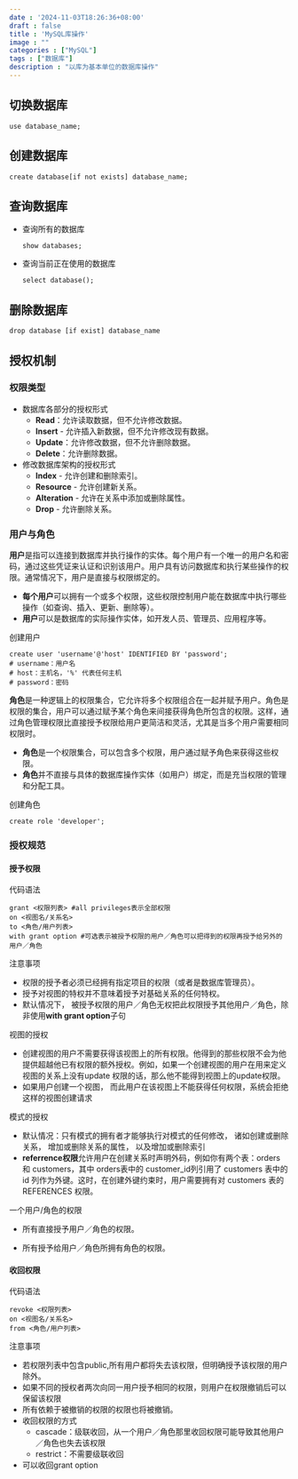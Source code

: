 ```yaml
---
date : '2024-11-03T18:26:36+08:00'
draft : false
title : 'MySQL库操作'
image : ""
categories : ["MySQL"]
tags : ["数据库"]
description : "以库为基本单位的数据库操作"
---
```


## 切换数据库

```mysql
use database_name;
```

## 创建数据库

```mysql
create database[if not exists] database_name;
```

## 查询数据库

- 查询所有的数据库

  ```mysql
  show databases;
  ```

- 查询当前正在使用的数据库

  ```mysql
  select database();
  ```

## 删除数据库

```mysql
drop database [if exist] database_name
```

## 授权机制

### 权限类型

- 数据库各部分的授权形式
  - **Read**：允许读取数据，但不允许修改数据。
  - **Insert** - 允许插入新数据，但不允许修改现有数据。
  - **Update**：允许修改数据，但不允许删除数据。 
  - **Delete**：允许删除数据。
- 修改数据库架构的授权形式
  - **Index** - 允许创建和删除索引。
  - **Resource** - 允许创建新关系。
  - **Alteration** - 允许在关系中添加或删除属性。
  - **Drop** - 允许删除关系。

### 用户与角色

**用户**是指可以连接到数据库并执行操作的实体。每个用户有一个唯一的用户名和密码，通过这些凭证来认证和识别该用户。用户具有访问数据库和执行某些操作的权限。通常情况下，用户是直接与权限绑定的。

- **每个用户**可以拥有一个或多个权限，这些权限控制用户能在数据库中执行哪些操作（如查询、插入、更新、删除等）。
- **用户**可以是数据库的实际操作实体，如开发人员、管理员、应用程序等。

创建用户

```mysql
create user 'username'@'host' IDENTIFIED BY 'password';
# username：用户名
# host：主机名，'%' 代表任何主机
# password：密码
```

**角色**是一种逻辑上的权限集合，它允许将多个权限组合在一起并赋予用户。角色是权限的集合，用户可以通过赋予某个角色来间接获得角色所包含的权限。这样，通过角色管理权限比直接授予权限给用户更简洁和灵活，尤其是当多个用户需要相同权限时。

- **角色**是一个权限集合，可以包含多个权限，用户通过赋予角色来获得这些权限。
- **角色**并不直接与具体的数据库操作实体（如用户）绑定，而是充当权限的管理和分配工具。

创建角色

```mysql
create role 'developer';
```

### 授权规范

#### 授予权限

代码语法

```mysql
grant <权限列表> #all privileges表示全部权限
on <视图名/关系名>
to <角色/用户列表>
with grant option #可选表示被授予权限的用户／角色可以把得到的权限再授予给另外的用户／角色
```

注意事项

- 权限的授予者必须已经拥有指定项目的权限（或者是数据库管理员）。
- 授予对视图的特权并不意味着授予对基础关系的任何特权。
- 默认情况下， 被授予权限的用户／角色无权把此权限授予其他用户／角色，除非使用**with grant option**子句

视图的授权

- 创建视图的用户不需要获得该视图上的所有权限。他得到的那些权限不会为他提供超越他已有权限的额外授权。例如，如果一个创建视图的用户在用来定义视图的关系上没有update 权限的话，那么他不能得到视图上的update权限。
- 如果用户创建一个视图， 而此用户在该视图上不能获得任何权限，系统会拒绝这样的视图创建请求

模式的授权

- 默认情况：只有模式的拥有者才能够执行对模式的任何修改， 诸如创建或删除关系， 增加或删除关系的属性， 以及增加或删除索引
- **referrence权限**允许用户在创建关系时声明外码，例如你有两个表：orders 和 customers，其中 orders表中的 customer_id列引用了 customers 表中的 id 列作为外键。这时，在创建外键约束时，用户需要拥有对 customers 表的 REFERENCES 权限。

一个用户/角色的权限

- 所有直接授予用户／角色的权限。

- 所有授予给用户／角色所拥有角色的权限。

#### 收回权限

代码语法

```mysql
revoke <权限列表>
on <视图名/关系名> 
from <角色/用户列表>
```

注意事项

- 若权限列表中包含public,所有用户都将失去该权限，但明确授予该权限的用户除外。
- 如果不同的授权者两次向同一用户授予相同的权限，则用户在权限撤销后可以保留该权限
- 所有依赖于被撤销的权限的权限也将被撤销。
- 收回权限的方式
  - cascade：级联收回，从一个用户／角色那里收回权限可能导致其他用户／角色也失去该权限
  - restrict：不需要级联收回
- 可以收回grant option
